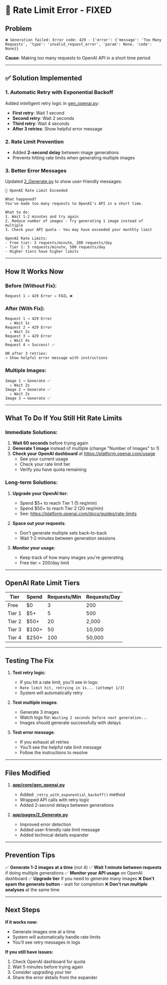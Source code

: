 # 🚫 Rate Limit Error - FIXED

## Problem
```
❌ Generation failed: Error code: 429 - {'error': {'message': 'Too Many Requests', 'type': 'invalid_request_error', 'param': None, 'code': None}}
```

**Cause**: Making too many requests to OpenAI API in a short time period

---

## ✅ Solution Implemented

### 1. **Automatic Retry with Exponential Backoff**
Added intelligent retry logic in [gen_openai.py](app/core/gen_openai.py):

- **First retry**: Wait 1 second
- **Second retry**: Wait 2 seconds
- **Third retry**: Wait 4 seconds
- **After 3 retries**: Show helpful error message

### 2. **Rate Limit Prevention**
- Added **2-second delay** between image generations
- Prevents hitting rate limits when generating multiple images

### 3. **Better Error Messages**
Updated [2_Generate.py](app/pages/2_Generate.py) to show user-friendly messages:

```
🚫 OpenAI Rate Limit Exceeded

What happened?
You've made too many requests to OpenAI's API in a short time.

What to do:
1. Wait 1-2 minutes and try again
2. Reduce number of images - Try generating 1 image instead of multiple
3. Check your API quota - You may have exceeded your monthly limit

OpenAI Rate Limits:
- Free tier: 3 requests/minute, 200 requests/day
- Tier 1: 5 requests/minute, 500 requests/day
- Higher tiers have higher limits
```

---

## How It Works Now

### **Before (Without Fix)**:
```
Request 1 → 429 Error → FAIL ❌
```

### **After (With Fix)**:
```
Request 1 → 429 Error
  ↓ Wait 1s
Request 2 → 429 Error
  ↓ Wait 2s
Request 3 → 429 Error
  ↓ Wait 4s
Request 4 → Success! ✅

OR after 3 retries:
→ Show helpful error message with instructions
```

### **Multiple Images**:
```
Image 1 → Generate ✅
  ↓ Wait 2s
Image 2 → Generate ✅
  ↓ Wait 2s
Image 3 → Generate ✅
```

---

## What To Do If You Still Hit Rate Limits

### **Immediate Solutions:**

1. **Wait 60 seconds** before trying again
2. **Generate 1 image** instead of multiple (change "Number of Images" to 1)
3. **Check your OpenAI dashboard** at https://platform.openai.com/usage
   - See your current usage
   - Check your rate limit tier
   - Verify you have quota remaining

### **Long-term Solutions:**

1. **Upgrade your OpenAI tier**:
   - Spend $5+ to reach Tier 1 (5 req/min)
   - Spend $50+ to reach Tier 2 (20 req/min)
   - See: https://platform.openai.com/docs/guides/rate-limits

2. **Space out your requests**:
   - Don't generate multiple sets back-to-back
   - Wait 1-2 minutes between generation sessions

3. **Monitor your usage**:
   - Keep track of how many images you're generating
   - Free tier = 200/day limit

---

## OpenAI Rate Limit Tiers

| Tier | Spend | Requests/Min | Requests/Day |
|------|-------|--------------|--------------|
| Free | $0 | 3 | 200 |
| Tier 1 | $5+ | 5 | 500 |
| Tier 2 | $50+ | 20 | 2,000 |
| Tier 3 | $100+ | 50 | 10,000 |
| Tier 4 | $250+ | 100 | 50,000 |

---

## Testing The Fix

1. **Test retry logic**:
   - If you hit a rate limit, you'll see in logs:
   - `Rate limit hit, retrying in 1s... (attempt 1/3)`
   - System will automatically retry

2. **Test multiple images**:
   - Generate 3 images
   - Watch logs for: `Waiting 2 seconds before next generation...`
   - Images should generate successfully with delays

3. **Test error message**:
   - If you exhaust all retries
   - You'll see the helpful rate limit message
   - Follow the instructions to resolve

---

## Files Modified

1. **[app/core/gen_openai.py](app/core/gen_openai.py)**
   - Added `_retry_with_exponential_backoff()` method
   - Wrapped API calls with retry logic
   - Added 2-second delays between generations

2. **[app/pages/2_Generate.py](app/pages/2_Generate.py)**
   - Improved error detection
   - Added user-friendly rate limit message
   - Added technical details expander

---

## Prevention Tips

✅ **Generate 1-2 images at a time** (not 4)
✅ **Wait 1 minute between requests** if doing multiple generations
✅ **Monitor your API usage** on OpenAI dashboard
✅ **Upgrade tier** if you need to generate many images
❌ **Don't spam the generate button** - wait for completion
❌ **Don't run multiple analyses** at the same time

---

## Next Steps

**If it works now:**
- Generate images one at a time
- System will automatically handle rate limits
- You'll see retry messages in logs

**If you still have issues:**
1. Check OpenAI dashboard for quota
2. Wait 5 minutes before trying again
3. Consider upgrading your tier
4. Share the error details from the expander
